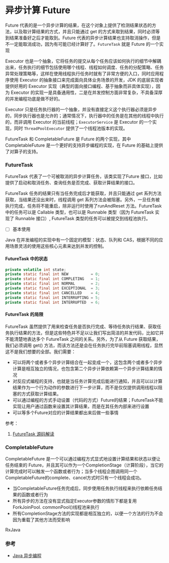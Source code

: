 # 异步计算 Future

Future 代表的是一个异步计算的结果，在这个对象上提供了检测结果状态的方法，以及取计算结果的方式，并且只能通过 get 的方式来取到结果，同时必须等到结果准备好之后才能取到。Future 代表的异步计算结果也支持取消操作，但是不一定能取消成功，因为有可能已经计算好了。`FutureTask` 就是 Future 的一个实现

Executor 也是一个抽象，它将任务的提交从每个任务应该如何执行的细节中解耦出来，任务执行的细节包括使用哪个线程、线程如何调度、任务的分配策略、任务异常处理策略等，这样在使用线程执行任务时就有了非常方便的入口，同时应用程序使用 Executor 的抽象接口来完成面向具体业务场景的开发，JDK 的底层实现者提供好用的 Executor 实现（典型的面向接口编程、基于抽象而非具体实现），因为 Executor 的实现一是具备通用性，二是在并发控制方面非常复杂，不具备深厚的并发编程功底是做不好的。

Executor 只是任务执行器的一个抽象，并没有直接定义这个执行器必须是异步的，同步执行器也是允许的；通常情况下，执行器中的任务是在其他的线程中执行的，而非调用 Executor 的当前线程；`ExecutorService` 是 Executor 的一个实现，同时 `ThreadPoolExecutor` 提供了一个线程池版本的实现。

FutureTask 和 CompletableFuture 是 Future 的两个实现，其中 CompletableFuture 是一个更好的支持异步编程的实现，在 Future 的基础上提供了对算子的支持。

### FutureTask

FutureTask 代表了一个可被取消的异步计算任务，该类实现了Future 接口，比如提供了启动和取消任务、查询任务是否完成、获取计算结果的接口。

FutureTask 任务的结果只有当任务完成后才能获取，并且只能通过 get 系列方法获取，当结果还没出来时，线程调用 get 系列方法会被阻塞。另外，一旦任务被执行完成，任务将不能重启，除非运行时使用了runAndReset 方法。FutureTask 中的任务可以是 Callable 类型，也可以是 Runnable 类型（因为 FutureTask 实现了 Runnable 接口）,  FutureTask 类型的任务可以被提交到线程池执行。

* [ ] 基本使用

Java 在并发编程的实现中有一个固定的模型：状态、队列和 CAS，根据不同的应用场景灵活的使用这些核心元素来达到并发的控制。

#### FutureTask 中的状态

```java
private volatile int state;
private static final int NEW          = 0;
private static final int COMPLETING   = 1;
private static final int NORMAL       = 2;
private static final int EXCEPTIONAL  = 3;
private static final int CANCELLED    = 4;
private static final int INTERRUPTING = 5;
private static final int INTERRUPTED  = 6;
```

#### FutureTask 的局限

FutureTask 虽然提供了用来检查任务是否执行完成、等待任务执行结果、获取任务执行结果的方法，但是这些特色并不足以让我们写出简洁的并发代码，比如它并不能清楚地表达多个 FutureTask 之间的关系。另外，为了从 Future 获取结果，我们必须调用 get\(\) 方法，而该方法还是会在任务执行完毕前阻塞调用线程，显然这不是我们想要的全部。我们需要：

* 可以将两个或者多个异步计算结合在一起变成一个，这包含两个或者多个异步计算是相互独立的情况，也包含第二个异步计算依赖第一个异步计算结果的情况
* 对反应式编程的支持，也就是当任务计算完成后能进行通知，并且可以以计算结果作为一个行为动作的参数进行下一步计算，而不是仅仅提供调用线程以阻塞的方式获取计算结果。
* 可以通过编程的方式手动设置（代码的方式）Future的结果；FutureTask不能实现让用户通过函数来设置其计算结果，而是在其任务内部来进行设置
* 可以等多个Future对应的计算结果都出来后做一些事情

参考：

1. [FutureTask 源码解读](https://segmentfault.com/a/1190000016572591)

### CompletableFuture

CompletableFuture 是一个可以通过编程方式显式地设置计算结果和状态以便让任务结束的 Future，并且其可以作为一个CompletionStage（计算阶段），当它的计算完成时可以触发一个函数或者行为；当多个线程企图调用同一个CompletableFuture的complete、cancel方式时只有一个线程会成功。

* 当CompletableFuture任务完成后，同步使用任务执行线程来执行依赖任务结果的函数或者行为
* 所有异步的方法在没有显式指定Executor参数的情形下都是复用ForkJoinPool. commonPool\(\)线程池来执行
* 所有CompletionStage方法的实现都是相互独立的，以便一个方法的行为不会因为重载了其他方法而受影响

RxJava

### 参考

* [Java 异步编程](https://weread.qq.com/web/reader/44332cc071a486a7443c539kc81322c012c81e728d9d180)

